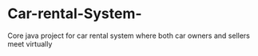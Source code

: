 # Car-rental-System-
Core java project for car rental system where both car owners and sellers meet virtually
